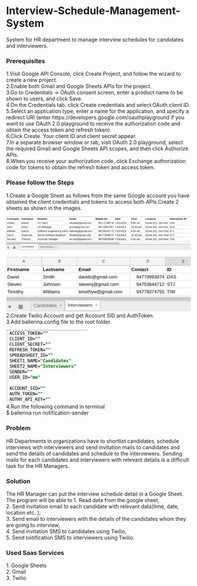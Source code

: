 
# Interview-Schedule-Management-System

System for HR department to manage interview schedules for candidates and interviewers.
<h3>Prerequisites</h3>
1.Visit Google API Console, click Create Project, and follow the wizard to create a new project.<br>
2.Enable both Gmail and Google Sheets APIs for the project.<br>
3.Go to Credentials -> OAuth consent screen, enter a product name to be shown to users, and click Save.<br>
4.On the Credentials tab, click Create credentials and select OAuth client ID.<br>
5.Select an application type, enter a name for the application, and specify a redirect URI (enter https://developers.google.com/oauthplayground if you want to use OAuth 2.0 playground to receive the authorization code and obtain the access token and refresh token).<br>
6.Click Create. Your client ID and client secret appear.<br>
7.In a separate browser window or tab, visit OAuth 2.0 playground, select the required Gmail and Google Sheets API scopes, and then click Authorize APIs.<br>
8.When you receive your authorization code, click Exchange authorization code for tokens to obtain the refresh token and access token.<br>
<h3>Please follow the Steps</h3>
1.Create a Google Sheet as follows from the same Google account you have obtained the client credentials and tokens to access both APIs.Create 2 sheets as shown in the images.<br>

![alt tag](https://github.com/LakshanSS/Interview-Schedule-Management-System/blob/master/images/candidates.png)

![alt tag](https://github.com/LakshanSS/Interview-Schedule-Management-System/blob/master/images/interviewers.png)
<br>2.Create Twilio Account and get Account SID and AuthToken.<br>
3.Add ballerina.config file to the root folder.<br>

![alt tag](https://github.com/LakshanSS/Interview-Schedule-Management-System/blob/master/images/config.png)
<br>4.Run the following command in terminal<br>
$ ballerina run notification-sender

<h3>Problem</h3>
<p>HR Departments in organizations have to shortlist candidates, schedule interviews with interviewers and send invitation mails to candidates and send the details of candidates and schedule to the interviewers. Sending mails for each candidates and interviewers with relevant details is a difficult task for the HR Managers. </p>

<h3>Solution</h3>
<p>The HR Manager can put the interview schedule detail in a Google Sheet. 
The program will be able to
1. Read data from the google sheet,<br>
2. Send invitation email to each candidate with relevant data(time, date, location etc. ), <br>
3. Send email to interviewers with the details of the candidates whom they are going to interview, <br>
4. Send invitation SMS to candidates using Twilio, <br>
5. Send notification SMS to interviewers using Twilio.</p>

<h3>Used Saas Services</h3>
<p>1. Google Sheets<br>
2. Gmail<br>
3. Twilio<br></p>

